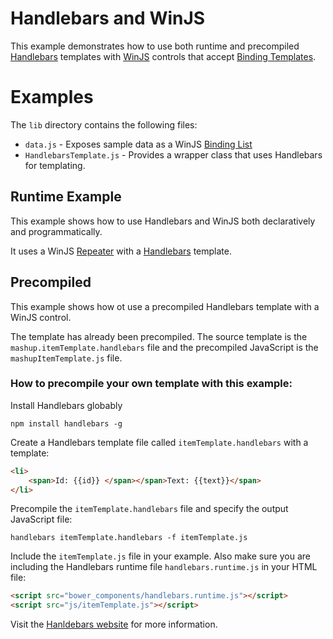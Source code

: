 # Handlebars and WinJS
This example demonstrates how to use both runtime and precompiled [Handlebars](http://handlebarsjs.com/) templates with [WinJS](http://try.buildwinjs.com/) controls that accept [Binding Templates](http://try.buildwinjs.com/#bindingtemplates).

# Examples
The `lib` directory contains the following files:
* `data.js` - Exposes sample data as a WinJS [Binding List](http://msdn.microsoft.com/en-us/library/windows/apps/hh700774.aspx)
* `HandlebarsTemplate.js` - Provides a wrapper class that uses Handlebars for templating. 

## Runtime Example
This example shows how to use Handlebars and WinJS both declaratively and programmatically.

It uses a WinJS [Repeater](http://try.buildwinjs.com/#repeater) with a [Handlebars](http://handlebarsjs.com/) template.

## Precompiled 
This example shows how ot use a precompiled Handlebars template with a WinJS control.

The template has already been precompiled. The source template is the `mashup.itemTemplate.handlebars` file and the precompiled JavaScript is the `mashupItemTemplate.js` file.

### How to precompile your own template with this example:

Install Handlebars globably
```
npm install handlebars -g
```

Create a Handlebars template file called `itemTemplate.handlebars` with a template:
```html
<li>
    <span>Id: {{id}} </span></span>Text: {{text}}</span>
</li>
```

Precompile the `itemTemplate.handlebars` file and specify the output JavaScript file:
```
handlebars itemTemplate.handlebars -f itemTemplate.js
```

Include the `itemTemplate.js` file in your example. Also make sure you are including the Handlebars runtime file `handlebars.runtime.js` in your HTML file:
```html
<script src="bower_components/handlebars.runtime.js"></script>
<script src="js/itemTemplate.js"></script>
```

Visit the [Hanldebars website](http://handlebarsjs.com) for more information.
